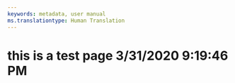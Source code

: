 ```yaml
---
keywords: metadata, user manual
ms.translationtype: Human Translation
---
```

# this is a test page 3/31/2020 9:19:46 PM